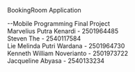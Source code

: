 BookingRoom Application

--Mobile Programming Final Project <br>
Marvelius Putra Kenardi - 2501964485 <br>
Steven The - 2540117584 <br>
Lie Melinda Putri Wardana - 2501964730 <br>
Kenneth William Noverianto - 2501973722 <br>
Jacqueline Abyasa - 2540133234
